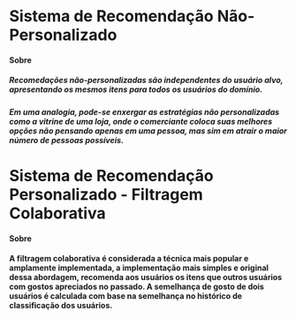 # Sistema de Recomendação Não-Personalizado

#### Sobre

##### Recomedações não-personalizadas são independentes do usuário alvo, apresentando os mesmos itens para todos os usuários do domínio.
##### Em uma analogia, pode-se enxergar as estratégias não personalizadas como a vitrine de uma loja, onde o comerciante coloca suas melhores opções não pensando apenas em uma pessoa, mas sim em atrair o maior número de pessoas possíveis.


# Sistema de Recomendação Personalizado - Filtragem Colaborativa

#### Sobre

#### A filtragem colaborativa é considerada a técnica mais popular e amplamente implementada, a implementação mais simples e original dessa abordagem, recomenda aos usuários os itens que outros usuários com gostos apreciados no passado. A semelhança de gosto de dois usuários é calculada com base na semelhança no histórico de classificação dos usuários.

